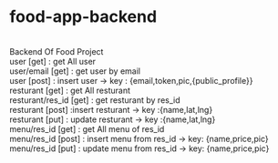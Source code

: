 # food-app-backend
<br>Backend Of Food Project 
<br>user [get] : get All user
<br>user/email [get] : get user by email
<br>user [post] : insert user -> key : {email,token,pic,{public_profile}}
<br>resturant [get] : get All resturant
<br>resturant/res_id [get] : get resturant by res_id
<br>resturant [post] :insert resturant -> key :{name,lat,lng}
<br>resturant [put] : update resturant -> key :{name,lat,lng}
<br>menu/res_id [get] : get All menu of res_id
<br>menu/res_id [post] : insert menu from res_id -> key: {name,price,pic}
<br>menu/res_id [put] : update menu from res_id -> key: {name,price,pic}
